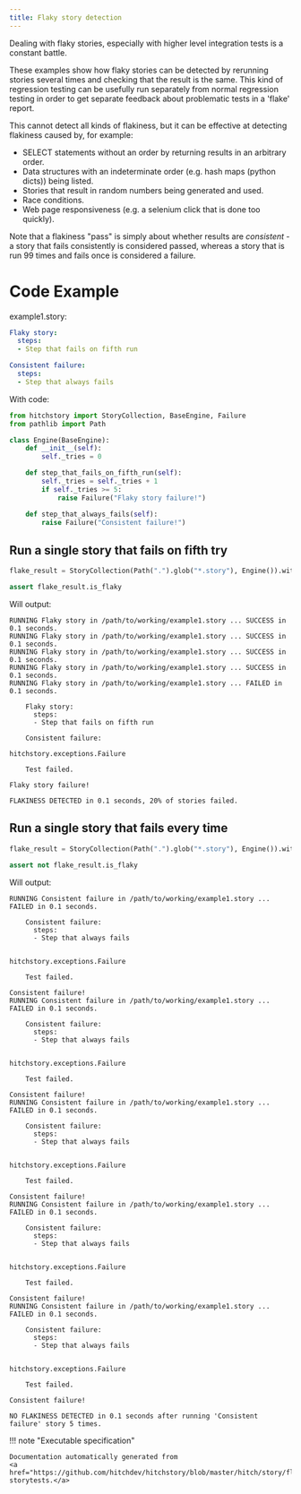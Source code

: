 ```yaml
---
title: Flaky story detection
---
```




Dealing with flaky stories, especially with higher level integration tests
is a constant battle.

These examples show how flaky stories can be detected by rerunning stories
several times and checking that the result is the same. This kind of regression
testing can be usefully run separately from normal regression testing in order
to get separate feedback about problematic tests in a 'flake' report.

This cannot detect all kinds of flakiness, but it can be effective at detecting
flakiness caused by, for example:

* SELECT statements without an order by returning results in an arbitrary order.
* Data structures with an indeterminate order (e.g. hash maps (python dicts)) being listed.
* Stories that result in random numbers being generated and used.
* Race conditions.
* Web page responsiveness (e.g. a selenium click that is done too quickly).

Note that a flakiness "pass" is simply about whether results are *consistent* - a story that
fails consistently is considered passed, whereas a story that is run 99 times and fails once
is considered a failure.


# Code Example



example1.story:

```yaml
Flaky story:
  steps:
  - Step that fails on fifth run

Consistent failure:
  steps:
  - Step that always fails
```

With code:

```python
from hitchstory import StoryCollection, BaseEngine, Failure
from pathlib import Path

class Engine(BaseEngine):
    def __init__(self):
        self._tries = 0

    def step_that_fails_on_fifth_run(self):
        self._tries = self._tries + 1
        if self._tries >= 5:
            raise Failure("Flaky story failure!")

    def step_that_always_fails(self):
        raise Failure("Consistent failure!")

```




## Run a single story that fails on fifth try







```python
flake_result = StoryCollection(Path(".").glob("*.story"), Engine()).with_flake_detection(times=5).named("flaky story").play()

assert flake_result.is_flaky

```

Will output:
```
RUNNING Flaky story in /path/to/working/example1.story ... SUCCESS in 0.1 seconds.
RUNNING Flaky story in /path/to/working/example1.story ... SUCCESS in 0.1 seconds.
RUNNING Flaky story in /path/to/working/example1.story ... SUCCESS in 0.1 seconds.
RUNNING Flaky story in /path/to/working/example1.story ... SUCCESS in 0.1 seconds.
RUNNING Flaky story in /path/to/working/example1.story ... FAILED in 0.1 seconds.

    Flaky story:
      steps:
      - Step that fails on fifth run

    Consistent failure:

hitchstory.exceptions.Failure

    Test failed.

Flaky story failure!

FLAKINESS DETECTED in 0.1 seconds, 20% of stories failed.
```





## Run a single story that fails every time







```python
flake_result = StoryCollection(Path(".").glob("*.story"), Engine()).with_flake_detection(times=5).named("consistent failure").play()

assert not flake_result.is_flaky

```

Will output:
```
RUNNING Consistent failure in /path/to/working/example1.story ... FAILED in 0.1 seconds.

    Consistent failure:
      steps:
      - Step that always fails


hitchstory.exceptions.Failure

    Test failed.

Consistent failure!
RUNNING Consistent failure in /path/to/working/example1.story ... FAILED in 0.1 seconds.

    Consistent failure:
      steps:
      - Step that always fails


hitchstory.exceptions.Failure

    Test failed.

Consistent failure!
RUNNING Consistent failure in /path/to/working/example1.story ... FAILED in 0.1 seconds.

    Consistent failure:
      steps:
      - Step that always fails


hitchstory.exceptions.Failure

    Test failed.

Consistent failure!
RUNNING Consistent failure in /path/to/working/example1.story ... FAILED in 0.1 seconds.

    Consistent failure:
      steps:
      - Step that always fails


hitchstory.exceptions.Failure

    Test failed.

Consistent failure!
RUNNING Consistent failure in /path/to/working/example1.story ... FAILED in 0.1 seconds.

    Consistent failure:
      steps:
      - Step that always fails


hitchstory.exceptions.Failure

    Test failed.

Consistent failure!

NO FLAKINESS DETECTED in 0.1 seconds after running 'Consistent failure' story 5 times.
```










!!! note "Executable specification"

    Documentation automatically generated from 
    <a href="https://github.com/hitchdev/hitchstory/blob/master/hitch/story/flaky.story">flaky.story
    storytests.</a>

